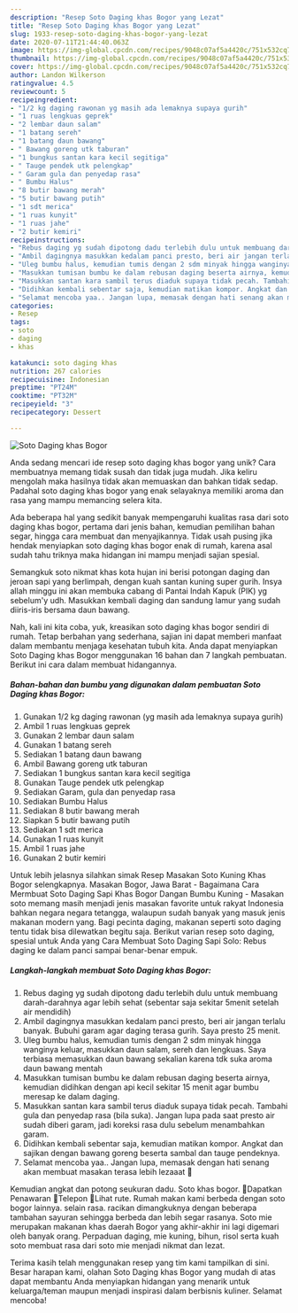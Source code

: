 ```yaml
---
description: "Resep Soto Daging khas Bogor yang Lezat"
title: "Resep Soto Daging khas Bogor yang Lezat"
slug: 1933-resep-soto-daging-khas-bogor-yang-lezat
date: 2020-07-11T21:44:40.063Z
image: https://img-global.cpcdn.com/recipes/9048c07af5a4420c/751x532cq70/soto-daging-khas-bogor-foto-resep-utama.jpg
thumbnail: https://img-global.cpcdn.com/recipes/9048c07af5a4420c/751x532cq70/soto-daging-khas-bogor-foto-resep-utama.jpg
cover: https://img-global.cpcdn.com/recipes/9048c07af5a4420c/751x532cq70/soto-daging-khas-bogor-foto-resep-utama.jpg
author: Landon Wilkerson
ratingvalue: 4.5
reviewcount: 5
recipeingredient:
- "1/2 kg daging rawonan yg masih ada lemaknya supaya gurih"
- "1 ruas lengkuas geprek"
- "2 lembar daun salam"
- "1 batang sereh"
- "1 batang daun bawang"
- " Bawang goreng utk taburan"
- "1 bungkus santan kara kecil segitiga"
- " Tauge pendek utk pelengkap"
- " Garam gula dan penyedap rasa"
- " Bumbu Halus"
- "8 butir bawang merah"
- "5 butir bawang putih"
- "1 sdt merica"
- "1 ruas kunyit"
- "1 ruas jahe"
- "2 butir kemiri"
recipeinstructions:
- "Rebus daging yg sudah dipotong dadu terlebih dulu untuk membuang darah-darahnya agar lebih sehat (sebentar saja sekitar 5menit setelah air mendidih)"
- "Ambil dagingnya masukkan kedalam panci presto, beri air jangan terlalu banyak. Bubuhi garam agar daging terasa gurih. Saya presto 25 menit."
- "Uleg bumbu halus, kemudian tumis dengan 2 sdm minyak hingga wanginya keluar, masukkan daun salam, sereh dan lengkuas. Saya terbiasa memasukkan daun bawang sekalian karena tdk suka aroma daun bawang mentah"
- "Masukkan tumisan bumbu ke dalam rebusan daging beserta airnya, kemudian didihkan dengan api kecil sekitar 15 menit agar bumbu meresap ke dalam daging."
- "Masukkan santan kara sambil terus diaduk supaya tidak pecah. Tambahi gula dan penyedap rasa (bila suka). Jangan lupa pada saat presto air sudah diberi garam, jadi koreksi rasa dulu sebelum menambahkan garam."
- "Didihkan kembali sebentar saja, kemudian matikan kompor. Angkat dan sajikan dengan bawang goreng beserta sambal dan tauge pendeknya."
- "Selamat mencoba yaa.. Jangan lupa, memasak dengan hati senang akan membuat masakan terasa lebih lezaaat 🥰"
categories:
- Resep
tags:
- soto
- daging
- khas

katakunci: soto daging khas 
nutrition: 267 calories
recipecuisine: Indonesian
preptime: "PT24M"
cooktime: "PT32M"
recipeyield: "3"
recipecategory: Dessert

---
```



![Soto Daging khas Bogor](https://img-global.cpcdn.com/recipes/9048c07af5a4420c/751x532cq70/soto-daging-khas-bogor-foto-resep-utama.jpg)

Anda sedang mencari ide resep soto daging khas bogor yang unik? Cara membuatnya memang tidak susah dan tidak juga mudah. Jika keliru mengolah maka hasilnya tidak akan memuaskan dan bahkan tidak sedap. Padahal soto daging khas bogor yang enak selayaknya memiliki aroma dan rasa yang mampu memancing selera kita.

Ada beberapa hal yang sedikit banyak mempengaruhi kualitas rasa dari soto daging khas bogor, pertama dari jenis bahan, kemudian pemilihan bahan segar, hingga cara membuat dan menyajikannya. Tidak usah pusing jika hendak menyiapkan soto daging khas bogor enak di rumah, karena asal sudah tahu triknya maka hidangan ini mampu menjadi sajian spesial.

Semangkuk soto nikmat khas kota hujan ini berisi potongan daging dan jeroan sapi yang berlimpah, dengan kuah santan kuning super gurih. Insya allah minggu ini akan membuka cabang di Pantai Indah Kapuk (PIK) yg sebelum&#39;y udh. Masukkan kembali daging dan sandung lamur yang sudah diiris-iris bersama daun bawang.


Nah, kali ini kita coba, yuk, kreasikan soto daging khas bogor sendiri di rumah. Tetap berbahan yang sederhana, sajian ini dapat memberi manfaat dalam membantu menjaga kesehatan tubuh kita. Anda dapat menyiapkan Soto Daging khas Bogor menggunakan 16 bahan dan 7 langkah pembuatan. Berikut ini cara dalam membuat hidangannya.

<!--inarticleads1-->

##### Bahan-bahan dan bumbu yang digunakan dalam pembuatan Soto Daging khas Bogor:

1. Gunakan 1/2 kg daging rawonan (yg masih ada lemaknya supaya gurih)
1. Ambil 1 ruas lengkuas geprek
1. Gunakan 2 lembar daun salam
1. Gunakan 1 batang sereh
1. Sediakan 1 batang daun bawang
1. Ambil  Bawang goreng utk taburan
1. Sediakan 1 bungkus santan kara kecil segitiga
1. Gunakan  Tauge pendek utk pelengkap
1. Sediakan  Garam, gula dan penyedap rasa
1. Sediakan  Bumbu Halus
1. Sediakan 8 butir bawang merah
1. Siapkan 5 butir bawang putih
1. Sediakan 1 sdt merica
1. Gunakan 1 ruas kunyit
1. Ambil 1 ruas jahe
1. Gunakan 2 butir kemiri


Untuk lebih jelasnya silahkan simak Resep Masakan Soto Kuning Khas Bogor selengkapnya. Masakan Bogor, Jawa Barat - Bagaimana Cara Mermbuat Soto Daging Sapi Khas Bogor Dangan Bumbu Kuning - Masakan soto memang masih menjadi jenis masakan favorite untuk rakyat Indonesia bahkan negara negara tetangga, walaupun sudah banyak yang masuk jenis makanan modern yang. Bagi pecinta daging, makanan seperti soto daging tentu tidak bisa dilewatkan begitu saja. Berikut varian resep soto daging, spesial untuk Anda yang Cara Membuat Soto Daging Sapi Solo: Rebus daging ke dalam panci sampai benar-benar empuk. 

<!--inarticleads2-->

##### Langkah-langkah membuat Soto Daging khas Bogor:

1. Rebus daging yg sudah dipotong dadu terlebih dulu untuk membuang darah-darahnya agar lebih sehat (sebentar saja sekitar 5menit setelah air mendidih)
1. Ambil dagingnya masukkan kedalam panci presto, beri air jangan terlalu banyak. Bubuhi garam agar daging terasa gurih. Saya presto 25 menit.
1. Uleg bumbu halus, kemudian tumis dengan 2 sdm minyak hingga wanginya keluar, masukkan daun salam, sereh dan lengkuas. Saya terbiasa memasukkan daun bawang sekalian karena tdk suka aroma daun bawang mentah
1. Masukkan tumisan bumbu ke dalam rebusan daging beserta airnya, kemudian didihkan dengan api kecil sekitar 15 menit agar bumbu meresap ke dalam daging.
1. Masukkan santan kara sambil terus diaduk supaya tidak pecah. Tambahi gula dan penyedap rasa (bila suka). Jangan lupa pada saat presto air sudah diberi garam, jadi koreksi rasa dulu sebelum menambahkan garam.
1. Didihkan kembali sebentar saja, kemudian matikan kompor. Angkat dan sajikan dengan bawang goreng beserta sambal dan tauge pendeknya.
1. Selamat mencoba yaa.. Jangan lupa, memasak dengan hati senang akan membuat masakan terasa lebih lezaaat 🥰


Kemudian angkat dan potong seukuran dadu. Soto khas bogor. Dapatkan Penawaran Telepon Lihat rute. Rumah makan kami berbeda dengan soto bogor lainnya. selain rasa. racikan dimangkuknya dengan beberapa tambahan sayuran sehingga berbeda dan lebih segar rasanya. Soto mie merupakan makanan khas daerah Bogor yang akhir-akhir ini lagi digemari oleh banyak orang. Perpaduan daging, mie kuning, bihun, risol serta kuah soto membuat rasa dari soto mie menjadi nikmat dan lezat. 

Terima kasih telah menggunakan resep yang tim kami tampilkan di sini. Besar harapan kami, olahan Soto Daging khas Bogor yang mudah di atas dapat membantu Anda menyiapkan hidangan yang menarik untuk keluarga/teman maupun menjadi inspirasi dalam berbisnis kuliner. Selamat mencoba!
